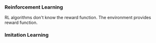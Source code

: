 ### Reinforcement Learning
RL algorithms don't know the reward function. The environment provides reward function.


### Imitation Learning
